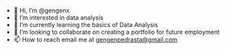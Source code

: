 - 👋 Hi, I’m @gengenx
- 👀 I’m interested in data analysis
- 🌱 I’m currently learning the basics of Data Analysis
- 💞️ I’m looking to collaborate on creating a portfolio for future employment
- 📫 How to reach email me at gengenpedrasta@gmail.com

<!---
gengenx/gengenx is a ✨ special ✨ repository because its `README.md` (this file) appears on your GitHub profile.
You can click the Preview link to take a look at your changes.
--->

